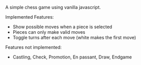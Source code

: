 A simple chess game using vanilla javascript.

Implemented Features:
* Show possible moves when a piece is selected
* Pieces can only make valid moves
* Toggle turns after each move (white makes the first move)

Features not implemented:
* Castling, Check, Promotion, En passant, Draw, Endgame
